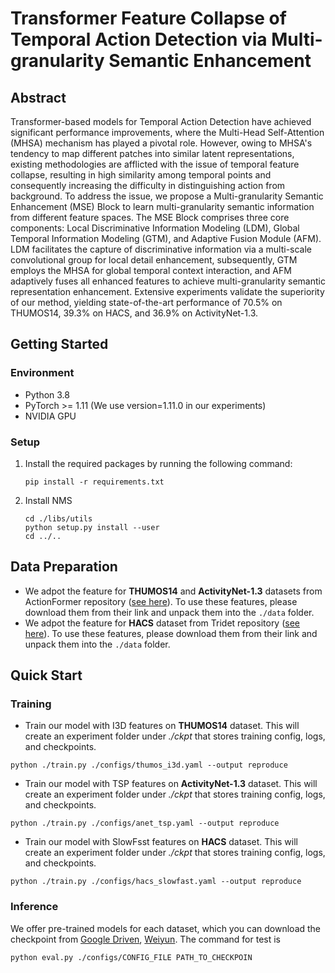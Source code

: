 # Transformer Feature Collapse of Temporal Action Detection via Multi-granularity Semantic Enhancement

## Abstract

Transformer-based models for Temporal Action Detection have achieved significant performance improvements, where the Multi-Head Self-Attention (MHSA) mechanism has played a pivotal role. However, owing to MHSA's tendency to map different patches into similar latent representations, existing methodologies are afflicted with the issue of temporal feature collapse, resulting in high similarity among temporal points and consequently increasing the difficulty in distinguishing action from background. To address the issue, we propose a Multi-granularity Semantic Enhancement (MSE) Block to learn multi-granularity semantic information from different feature spaces. The MSE Block comprises three core components: Local Discriminative Information Modeling (LDM), Global Temporal Information Modeling (GTM), and Adaptive Fusion Module (AFM). LDM facilitates the capture of discriminative information via a multi-scale convolutional group for local detail enhancement, subsequently, GTM employs the MHSA for global temporal context interaction, and AFM adaptively fuses all enhanced features to achieve multi-granularity semantic representation enhancement. Extensive experiments validate the superiority of our method, yielding state-of-the-art performance of 70.5\% on THUMOS14, 39.3\% on HACS, and 36.9\% on ActivityNet-1.3.

## Getting Started

### Environment

- Python 3.8
- PyTorch >= 1.11 (We use version=1.11.0 in our experiments)
- NVIDIA GPU

### Setup

1. Install the required packages by running the following command:

   ```
   pip install -r requirements.txt
   ```

2. Install NMS

   ```
   cd ./libs/utils
   python setup.py install --user
   cd ../..
   ```

## Data Preparation

- We adpot the feature for **THUMOS14** and **ActivityNet-1.3**  datasets from ActionFormer repository ([see here](https://github.com/happyharrycn/actionformer_release)). To use these features, please download them from their link and unpack them into the `./data` folder.
- We adpot the feature for **HACS** dataset from Tridet repository ([see here](https://github.com/dingfengshi/TriDet)). To use these features, please download them from their link and unpack them into the `./data` folder.

## Quick Start

### Training

- Train our model with I3D features on **THUMOS14** dataset. This will create an experiment folder under *./ckpt* that stores training config, logs, and checkpoints.

```
python ./train.py ./configs/thumos_i3d.yaml --output reproduce
```

- Train our model with TSP features on **ActivityNet-1.3** dataset. This will create an experiment folder under *./ckpt* that stores training config, logs, and checkpoints.

```
python ./train.py ./configs/anet_tsp.yaml --output reproduce
```

- Train our model with SlowFsst features on **HACS** dataset. This will create an experiment folder under *./ckpt* that stores training config, logs, and checkpoints.

```
python ./train.py ./configs/hacs_slowfast.yaml --output reproduce
```

### Inference

We offer pre-trained models for each dataset, which you can download the checkpoint from [Google Driven](https://drive.google.com/drive/folders/1JScEljKDPRxD2v0zYlScVsmayMR3O2XO?usp=drive_link), [Weiyun](https://share.weiyun.com/VZvSGvbY).  The command for test is

```
python eval.py ./configs/CONFIG_FILE PATH_TO_CHECKPOIN
```

